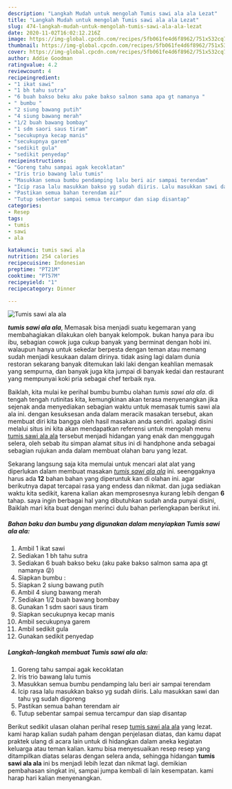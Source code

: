 ```yaml
---
description: "Langkah Mudah untuk mengolah Tumis sawi ala ala Lezat"
title: "Langkah Mudah untuk mengolah Tumis sawi ala ala Lezat"
slug: 474-langkah-mudah-untuk-mengolah-tumis-sawi-ala-ala-lezat
date: 2020-11-02T16:02:12.216Z
image: https://img-global.cpcdn.com/recipes/5fb061fe4d6f8962/751x532cq70/tumis-sawi-ala-ala-foto-resep-utama.jpg
thumbnail: https://img-global.cpcdn.com/recipes/5fb061fe4d6f8962/751x532cq70/tumis-sawi-ala-ala-foto-resep-utama.jpg
cover: https://img-global.cpcdn.com/recipes/5fb061fe4d6f8962/751x532cq70/tumis-sawi-ala-ala-foto-resep-utama.jpg
author: Addie Goodman
ratingvalue: 4.2
reviewcount: 4
recipeingredient:
- "1 ikat sawi"
- "1 bh tahu sutra"
- "6 buah bakso beku aku pake bakso salmon sama apa gt namanya "
- " bumbu "
- "2 siung bawang putih"
- "4 siung bawang merah"
- "1/2 buah bawang bombay"
- "1 sdm saori saus tiram"
- "secukupnya kecap manis"
- "secukupnya garem"
- "sedikit gula"
- "sedikit penyedap"
recipeinstructions:
- "Goreng tahu sampai agak kecoklatan"
- "Iris trio bawang lalu tumis"
- "Masukkan semua bumbu pendamping lalu beri air sampai terendam"
- "Icip rasa lalu masukkan bakso yg sudah diiris. Lalu masukkan sawi dan tahu yg sudah digoreng"
- "Pastikan semua bahan terendam air"
- "Tutup sebentar sampai semua tercampur dan siap disantap"
categories:
- Resep
tags:
- tumis
- sawi
- ala

katakunci: tumis sawi ala 
nutrition: 254 calories
recipecuisine: Indonesian
preptime: "PT21M"
cooktime: "PT57M"
recipeyield: "1"
recipecategory: Dinner

---
```



![Tumis sawi ala ala](https://img-global.cpcdn.com/recipes/5fb061fe4d6f8962/751x532cq70/tumis-sawi-ala-ala-foto-resep-utama.jpg)

<b><i>tumis sawi ala ala</i></b>, Memasak bisa menjadi suatu kegemaran yang membahagiakan dilakukan oleh banyak kelompok. bukan hanya para ibu ibu, sebagian cowok juga cukup banyak yang berminat dengan hobi ini. walaupun hanya untuk sekedar berpesta dengan teman atau memang sudah menjadi kesukaan dalam dirinya. tidak asing lagi dalam dunia restoran sekarang banyak ditemukan laki laki dengan keahlian memasak yang sempurna, dan banyak juga kita jumpai di banyak kedai dan restaurant yang mempunyai koki pria sebagai chef terbaik nya.

Baiklah, kita mulai ke perihal bumbu bumbu olahan <i>tumis sawi ala ala</i>. di tengah tengah rutinitas kita, kemungkinan akan terasa menyenangkan jika sejenak anda menyediakan sebagian waktu untuk memasak tumis sawi ala ala ini. dengan kesuksesan anda dalam meracik masakan tersebut, akan membuat diri kita bangga oleh hasil masakan anda sendiri. apalagi disini melalui situs ini kita akan mendapatkan referensi untuk mengolah menu <u>tumis sawi ala ala</u> tersebut menjadi hidangan yang enak dan menggugah selera, oleh sebab itu simpan alamat situs ini di handphone anda sebagai sebagian rujukan anda dalam membuat olahan baru yang lezat.




Sekarang langsung saja kita memulai untuk mencari alat alat yang diperlukan dalam membuat masakan <u><i>tumis sawi ala ala</i></u> ini. seenggaknya harus ada <b>12</b> bahan bahan yang diperuntuk kan di olahan ini. agar berikutnya dapat tercapai rasa yang endess dan nikmat. dan juga sediakan waktu kita sedikit, karena kalian akan memprosesnya kurang lebih dengan <b>6</b> tahap. saya ingin berbagai hal yang dibutuhkan sudah anda punyai disini, Baiklah mari kita buat dengan merinci dulu bahan perlengkapan berikut ini.

<!--inarticleads1-->

##### Bahan baku dan bumbu yang digunakan dalam menyiapkan Tumis sawi ala ala:

1. Ambil 1 ikat sawi
1. Sediakan 1 bh tahu sutra
1. Sediakan 6 buah bakso beku (aku pake bakso salmon sama apa gt namanya 😜)
1. Siapkan  bumbu :
1. Siapkan 2 siung bawang putih
1. Ambil 4 siung bawang merah
1. Sediakan 1/2 buah bawang bombay
1. Gunakan 1 sdm saori saus tiram
1. Siapkan secukupnya kecap manis
1. Ambil secukupnya garem
1. Ambil sedikit gula
1. Gunakan sedikit penyedap




<!--inarticleads2-->

##### Langkah-langkah membuat Tumis sawi ala ala:

1. Goreng tahu sampai agak kecoklatan
1. Iris trio bawang lalu tumis
1. Masukkan semua bumbu pendamping lalu beri air sampai terendam
1. Icip rasa lalu masukkan bakso yg sudah diiris. Lalu masukkan sawi dan tahu yg sudah digoreng
1. Pastikan semua bahan terendam air
1. Tutup sebentar sampai semua tercampur dan siap disantap




Berikut sedikit ulasan olahan perihal resep <u>tumis sawi ala ala</u> yang lezat. kami harap kalian sudah paham dengan penjelasan diatas, dan kamu dapat praktek ulang di acara lain untuk di hidangkan dalam aneka kegiatan keluarga atau teman kalian. kamu bisa menyesuaikan resep resep yang ditampilkan diatas selaras dengan selera anda, sehingga hidangan <b>tumis sawi ala ala</b> ini bs menjadi lebih lezat dan nikmat lagi. demikian pembahasan singkat ini, sampai jumpa kembali di lain kesempatan. kami harap hari kalian menyenangkan.
